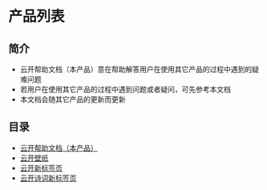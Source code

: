 # 产品列表

## 简介
* 云开帮助文档（本产品）意在帮助解答用户在使用其它产品的过程中遇到的疑难问题
* 若用户在使用其它产品的过程中遇到问题或者疑问，可先参考本文档
* 本文档会随其它产品的更新而更新

## 目录
* [云开帮助文档（本产品）](SkyDocuments.md "前往云开帮助文档")
* [云开壁纸](SkyWallpaper.md "前往云开壁纸")
* [云开新标签页](SkyNewTab.md "前往 云开新标签页")
* [云开诗词新标签页](SkyNewTabPoem.md "前往云开诗词新标签页")
